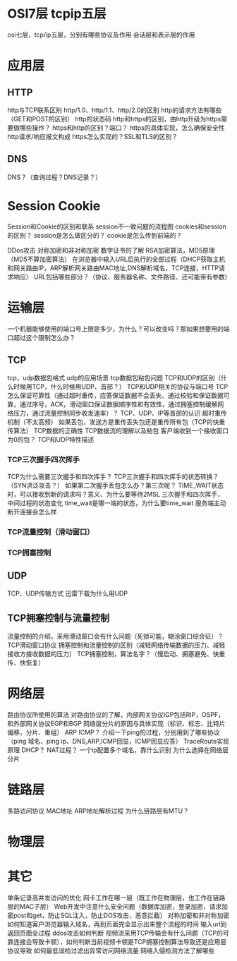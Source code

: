 # OSI7层 tcpip五层
osi七层，tcp/ip五层，分别有哪些协议及作用
会话层和表示层的作用

# 应用层
## HTTP
http与TCP联系区别
http/1.0、http/1.1、http/2.0的区别
http的请求方法有哪些（GET和POST的区别）
http的状态码
http和https的区别，由http升级为https需要做哪些操作？
https和http的区别？端口？
https的具体实现，怎么确保安全性
http请求/响应报文构成
https怎么实现的？SSL和TLS的区别？

## DNS
DNS？（查询过程？DNS记录？）

# Session Cookie
Session和Cookie的区别和联系
session不一致问题的流程图
cookies和session的区别？
session是怎么做区分的？
cookie是怎么传到前端的？

DDos攻击
对称加密和非对称加密
数字证书的了解
RSA加密算法，MD5原理（MD5不算加密算法）
在浏览器中输入URL后执行的全部过程（DHCP获取主机和网关路由IP，ARP解析网关路由MAC地址,DNS解析域名，TCP连接，HTTP请求响应）
URL包括哪些部分？（协议、服务器名称、文件路径、还可能带有参数）

# 运输层
一个机器能够使用的端口号上限是多少，为什么？可以改变吗？那如果想要用的端口超过这个限制怎么办？
## TCP
tcp，udp数据包格式
udp的应用场景
tcp数据包粘包问题
TCP和UDP的区别（什么时候用TCP，什么时候用UDP、首部？）
TCP和UDP相关的协议与端口号
TCP怎么保证可靠性（通过超时重传，应答保证数据不会丢失、通过校验和保证数据可靠，通过序号，ACK，滑动窗口保证数据顺序性和有效性，通过拥塞控制缓解网络压力，通过流量控制同步收发速率）？
TCP、UDP、IP等首部的认识
超时重传机制（不太高频）
如果丢包，发送方是重传丢失包还是重传所有包（TCP的快重传算法）
TCP数据的正确性
TCP数据流的理解以及粘包
客户端收到一个接收窗口为0的包？
TCP和UDP特性描述
### TCP三次握手四次挥手
TCP为什么需要三次握手和四次挥手？
TCP三次握手和四次挥手的状态转换？（SYN洪泛攻击？）
如果第二次握手丢包怎么办？第三次呢？
TIME_WAIT状态时，可以接收到新的请求吗？意义、为什么要等待2MSL
三次握手和四次挥手，中间过程的状态变化
time_wait是哪一端的状态，为什么要time_wait
服务端主动断开连接会怎么样
### TCP流量控制（滑动窗口）
### TCP拥塞控制

## UDP
TCP、UDP传输方式
迅雷下载为什么用UDP



## TCP拥塞控制与流量控制
流量控制的介绍，采用滑动窗口会有什么问题（死锁可能，糊涂窗口综合征）？
TCP滑动窗口协议
拥塞控制和流量控制的区别（减轻网络传输数据的压力、减轻接收方接收数据的压力）
TCP拥塞控制，算法名字？（慢启动、拥塞避免、快重传、快恢复）

# 网络层
路由协议所使用的算法
对路由协议的了解，内部网关协议IGP包括RIP，OSPF，和外部网关协议EGP和BGP
网络层分片的原因与具体实现（标识、标志、比特片偏移，分片、重组）
ARP
ICMP？
介绍一下ping的过程，分别用到了哪些协议（ping 域名、ping ip、DNS,ARP,ICMP回显，ICMP回显应答）
TraceRoute实现原理
DHCP？
NAT过程？
一个ip配置多个域名，靠什么识别
为什么选择在网络层分片

# 链路层
多路访问协议
MAC地址
ARP地址解析过程
为什么链路层有MTU？

# 物理层

# 其它
单条记录高并发访问的优化
网卡工作在哪一层（既工作在物理层，也工作在链路层的MAC子层）
Web开发中注意什么安全问题（数据库加密，登录加密，请求加密post和get，防止SQL注入，防止DOS攻击，恶意拦截）
对称加密和非对称加密
如何知道客户浏览器输入域名，再到页面完全显示出来整个流程的时间
输入url到返回页面全过程
ddos攻击如何判断
视频流采用TCP传输会有什么问题（TCP的可靠连接会导致卡顿），如何判断当前视频卡顿是TCP拥塞控制算法导致还是应用层协议导致
如何最低误检过滤出异常访问网络流量
网络入侵检测方法了解哪些

